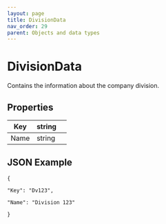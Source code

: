 ```yaml
---
layout: page
title: DivisionData
nav_order: 29
parent: Objects and data types
---
```


# DivisionDataContains the information about the company division.## Properties| Key | string |     || --- | --- | --- || Name | string |     |## JSON Example```{"Key": "Dv123","Name": "Division 123"}```